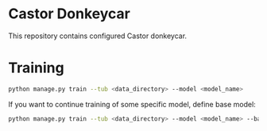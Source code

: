 # Castor Donkeycar

This repository contains configured Castor donkeycar.

# Training
```sh
python manage.py train --tub <data_directory> --model <model_name>
```

If you want to continue training of some specific model, define base model:
```sh
python manage.py train --tub <data_directory> --model <model_name> --base_model <base_model_name>
```
